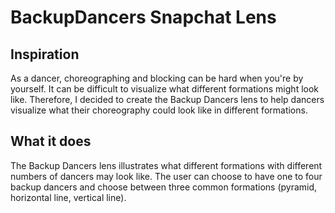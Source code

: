 # BackupDancers Snapchat Lens

## Inspiration
As a dancer, choreographing and blocking can be hard when you're by yourself. It can be difficult to visualize what different formations might look like. Therefore, I decided to create the Backup Dancers lens to help dancers visualize what their choreography could look like in different formations.

## What it does
The Backup Dancers lens illustrates what different formations with different numbers of dancers may look like. The user can choose to have one to four backup dancers and choose between three common formations (pyramid, horizontal line, vertical line).
